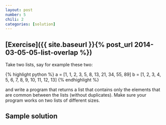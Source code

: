```yaml
---
layout: post
number: 5
chili: 2
categories: [solution]
---
```


## [Exercise]({{ site.baseurl }}{% post_url 2014-03-05-05-list-overlap %})

Take two lists, say for example these two: 

{% highlight python %}
	a = [1, 1, 2, 3, 5, 8, 13, 21, 34, 55, 89]
	b = [1, 2, 3, 4, 5, 6, 7, 8, 9, 10, 11, 12, 13]
{% endhighlight %}

and write a program that returns a list that contains only the elements that are common between the lists (without duplicates). Make sure your program works on two lists of different sizes.

## Sample solution

<script src="https://gist.github.com/Johnson-Ben/9395388.js"></script>